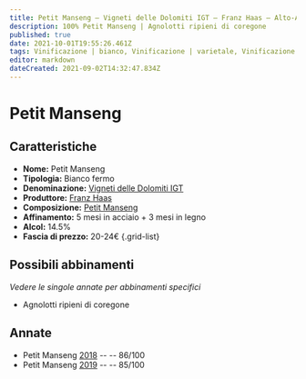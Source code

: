```yaml
---
title: Petit Manseng – Vigneti delle Dolomiti IGT – Franz Haas – Alto-Adige (IT) – 20-24€ – 2★-5★
description: 100% Petit Manseng | Agnolotti ripieni di coregone
published: true
date: 2021-10-01T19:55:26.461Z
tags: Vinificazione | bianco, Vinificazione | varietale, Vinificazione | fermo, Valutazioni | 5 stelle, Regione | Alto-Adige (IT), Vitigni | Petit Manseng, Prezzi | 20-24€, Alimento | pasta, Aromatizzazione | al coregone
editor: markdown
dateCreated: 2021-09-02T14:32:47.834Z
---
```


# Petit Manseng

## Caratteristiche
- **Nome:** Petit Manseng
- **Tipologia:** Bianco fermo
- **Denominazione:** [Vigneti delle Dolomiti IGT](/denominazioni/Italia/Alto-Adige/IGT-Vigneti-Delle-Dolomiti)
- **Produttore:** [Franz Haas](/produttori/Italia/Alto-Adige/Franz-Haas) 
- **Composizione:** [Petit Manseng](/vitigni/Francia/petit-manseng)
- **Affinamento:** 5 mesi in acciaio + 3 mesi in legno
- **Alcol:** 14.5%
- **Fascia di prezzo:** 20-24€
{.grid-list}

## Possibili abbinamenti
*Vedere le singole annate per abbinamenti specifici*

- Agnolotti ripieni di coregone


## Annate
- Petit Manseng [2018](/vini/Italia/Alto-Adige/Franz-Haas/Petit-Manseng/2018) -- <span class="star-3"></span> -- 86/100
- Petit Manseng [2019](/vini/Italia/Alto-Adige/Franz-Haas/Petit-Manseng/2019) -- <span class="star-3"></span> -- 85/100